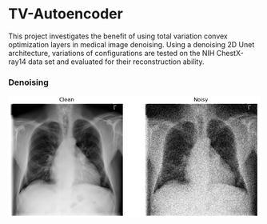 # TV-Autoencoder

This project investigates the benefit of using total variation convex optimization layers in medical image denoising.
Using a denoising 2D Unet architecture, variations of configurations are tested on the NIH ChestX-ray14 data set and evaluated for their reconstruction ability. 



### Denoising
![Denoising Comparison](./assets/clean-and-noise-comparison.png)

 